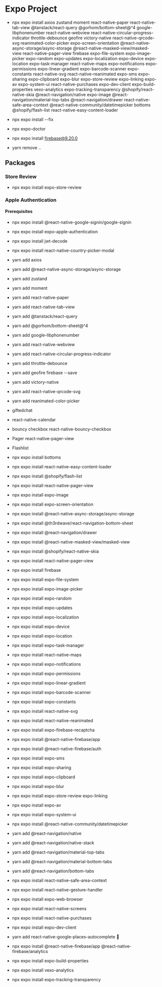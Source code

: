 # Expo Project

- npx expo install axios zustand moment react-native-paper react-native-tab-view @tanstack/react-query @gorhom/bottom-sheet@^4 google-libphonenumber react-native-webview react-native-circular-progress-indicator throttle-debounce geofire victory-native react-native-qrcode-svg reanimated-color-picker expo-screen-orientation @react-native-async-storage/async-storage @react-native-masked-view/masked-view react-native-pager-view firebase expo-file-system expo-image-picker expo-random expo-updates expo-localization expo-device expo-location expo-task-manager react-native-maps expo-notifications expo-permissions expo-linear-gradient expo-barcode-scanner expo-constants react-native-svg react-native-reanimated expo-sms expo-sharing expo-clipboard expo-blur expo-store-review expo-linking expo-av expo-system-ui react-native-purchases expo-dev-client expo-build-properties vexo-analytics expo-tracking-transparency @shopify/react-native-skia @react-navigation/native expo-image @react-navigation/material-top-tabs @react-navigation/drawer react-native-safe-area-context @react-native-community/datetimepicker bottoms @shopify/flash-list react-native-easy-content-loader

- npx expo install --fix

- npx expo-doctor

- npx expo install firebase@9.20.0

- yarn remove ..

## Packages

### Store Review

- npx expo install expo-store-review

### Apple Authentication

#### Prerequisites

- npx expo install @react-native-google-signin/google-signin
- npx expo install expo-apple-authentication
- npx expo install jwt-decode

- npx expo install react-native-country-picker-modal
- yarn add axios
- yarn add @react-native-async-storage/async-storage
- yarn add zustand
- yarn add moment
- yarn add react-native-paper
- yarn add react-native-tab-view
- yarn add @tanstack/react-query
- yarn add @gorhom/bottom-sheet@^4
- yarn add google-libphonenumber
- yarn add react-native-webview
- yarn add react-native-circular-progress-indicator
- yarn add throttle-debounce
- yarn add geofire firebase --save
- yarn add victory-native
- yarn add react-native-qrcode-svg
- yarn add reanimated-color-picker

- giftedchat
- react-native-calendar
- bouncy checkbox react-native-bouncy-checkbox
- Pager react-native-pager-view
- Flashlist

- npx expo install bottoms
- npx expo install react-native-easy-content-loader
- npx expo install @shopify/flash-list
- npx expo install react-native-pager-view
- npx expo install expo-image
- npx expo install expo-screen-orientation
- npx expo install @react-native-async-storage/async-storage

- npx expo install @th3rdwave/react-navigation-bottom-sheet
- npx expo install @react-navigation/drawer
- npx expo install @react-native-masked-view/masked-view
- npx expo install @shopify/react-native-skia
- npx expo install react-native-pager-view
- npx expo install firebase
- npx expo install expo-file-system
- npx expo install expo-image-picker
- npx expo install expo-random
- npx expo install expo-updates
- npx expo install expo-localization
- npx expo install expo-device
- npx expo install expo-location
- npx expo install expo-task-manager
- npx expo install react-native-maps
- npx expo install expo-notifications
- npx expo install expo-permissions
- npx expo install expo-linear-gradient
- npx expo install expo-barcode-scanner
- npx expo install expo-constants
- npx expo install react-native-svg
- npx expo install react-native-reanimated
- npx expo install expo-firebase-recaptcha
- npx expo install @react-native-firebase/app
- npx expo install @react-native-firebase/auth
- npx expo install expo-sms
- npx expo install expo-sharing
- npx expo install expo-clipboard
- npx expo install expo-blur
- npx expo install expo-store-review expo-linking
- npx expo install expo-av
- npx expo install expo-system-ui
- npx expo install @react-native-community/datetimepicker

- yarn add @react-navigation/native
- yarn add @react-navigation/native-stack
- yarn add @react-navigation/material-top-tabs
- yarn add @react-navigation/material-bottom-tabs
- yarn add @react-navigation/bottom-tabs
- npx expo install react-native-safe-area-context
- npx expo install react-native-gesture-handler
- npx expo install expo-web-browser
- npx expo install react-native-screens

- npx expo install react-native-purchases
- npx expo install expo-dev-client

- yarn add react-native-google-places-autocomplete 🛑

- npx expo install @react-native-firebase/app @react-native-firebase/analytics
- npx expo install expo-build-properties

- npx expo install vexo-analytics
- npx expo install expo-tracking-transparency
